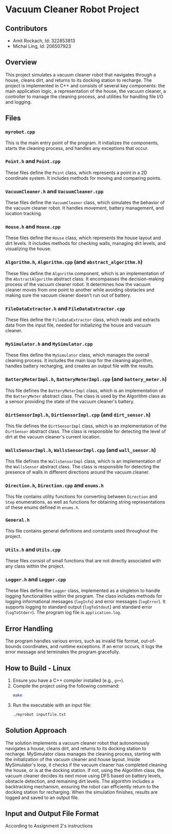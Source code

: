 # Vacuum Cleaner Robot Project

## Contributors

- Amit Rockach, Id: 322853813
- Michal Ling, Id: 206507923

## Overview

This project simulates a vacuum cleaner robot that navigates through a house, cleans dirt, and returns to its docking station to recharge. The project is implemented in C++ and consists of several key components: the main application logic, a representation of the house, the vacuum cleaner, a controller to manage the cleaning process, and utilities for handling file I/O and logging.

## Files

### `myrobot.cpp`

This is the main entry point of the program. It initializes the components, starts the cleaning process, and handles any exceptions that occur.

### `Point.h` and `Point.cpp`

These files define the `Point` class, which represents a point in a 2D coordinate system. It includes methods for moving and comparing points.

### `VacuumCleaner.h` and `VacuumCleaner.cpp`

These files define the `VacuumCleaner` class, which simulates the behavior of the vacuum cleaner robot. It handles movement, battery management, and location tracking.

### `House.h` and `House.cpp`

These files define the `House` class, which represents the house layout and dirt levels. It includes methods for checking walls, managing dirt levels, and visualizing the house.

### `Algorithm.h`, `Algorithm.cpp` (and `abstract_algorithm.h`)

These files define the `Algorithm` component, which is an implementation of the `AbstractAlgorithm` abstract class. It encompasses the decision-making process of the vacuum cleaner robot. It determines how the vacuum cleaner moves from one point to another while avoiding obstacles and making sure the vacuum cleaner doesn't run out of battery.

### `FileDataExtractor.h` and `FileDataExtractor.cpp`

These files define the `FileDataExtractor` class, which reads and extracts data from the input file, needed for initializing the house and vacuum cleaner.

### `MySimulator.h` and `MySimulator.cpp`

These files define the `MySimulator` class, which manages the overall cleaning process. It includes the main loop for the cleaning algorithm, handles battery recharging, and creates an output file with the results.

### `BatteryMeterImpl.h`, `BatteryMeterImpl.cpp` (and `battery_meter.h`)

This file defines the `BatteryMeterImpl` class, which is an implementation of the `BatteryMeter` abstract class. The class is used by the Algorithm class as a sensor providing the state of the vacuum cleaner's battery.

### `DirtSensorImpl.h`, `DirtSensorImpl.cpp` (and `dirt_sensor.h`)

This file defines the `DirtSensorImpl` class, which is an implementation of the `DirtSensor` abstract class. The class is responsible for detecting the level of dirt at the vacuum cleaner's current location.

### `WallsSensorImpl.h`, `WallsSensorImpl.cpp` (and `wall_sensor.h`)

This file defines the `WallsSensorImpl` class, which is an implementation of the `WallsSensor` abstract class. The class is responsible for detecting the presence of walls in different directions around the vacuum cleaner.

### `Direction.h`, `Direction.cpp` and `enums.h`

This file contains utility functions for converting between `Direction` and `Step` enumerations, as well as functions for obtaining string representations of these enums defined in `enums.h`.

### `General.h`

This file contains general definitions and constants used throughout the project.

### `Utils.h` and `Utils.cpp`

These files consist of small functions that are not directly associated with any class within the project.

### `Logger.h` and `Logger.cpp`

These files define the `Logger` class, implemented as a singleton to handle logging functionalities within the program. The class includes methods for logging informational messages (`logInfo`) and error messages (`logError`). It supports logging to standard output (`logToStdout`) and standard error (`logToStderr`). The program log file is `application.log`.

## Error Handling

The program handles various errors, such as invalid file format, out-of-bounds coordinates, and runtime exceptions. If an error occurs, it logs the error message and terminates the program gracefully.

## How to Build - Linux

1. Ensure you have a C++ compiler installed (e.g., `g++`).
2. Compile the project using the following command:
   ```sh
   make
   ```
3. Run the executable with an input file:
   ```sh
   ./myrobot inputfile.txt
   ```

## Solution Approach

The solution implements a vacuum cleaner robot that autonomously navigates a house, cleans dirt, and returns to its docking station to recharge. MySimulator class manages the cleaning process, starting with the initialization of the vacuum cleaner and house layout. Inside MySimulator's loop, it checks if the vacuum cleaner has completed cleaning the house, or is at the docking station. If not, using the Algorithm class, the vacuum cleaner decides its next move using DFS based on battery levels, obstacle detection, and remaining dirt levels. The algorithm includes a backtracking mechanism, ensuring the robot can efficiently return to the docking station for recharging. When the simulation finishes, results are logged and saved to an output file.

## Input and Output File Format

According to Assignment 2's instructions

